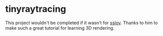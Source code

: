 # tinyraytracing

This project wouldn't be completed if it wasn't for [sslov](https://github.com/ssloy/tinyraytracer). Thanks to him to make such a great tutorial for learning 3D rendering.